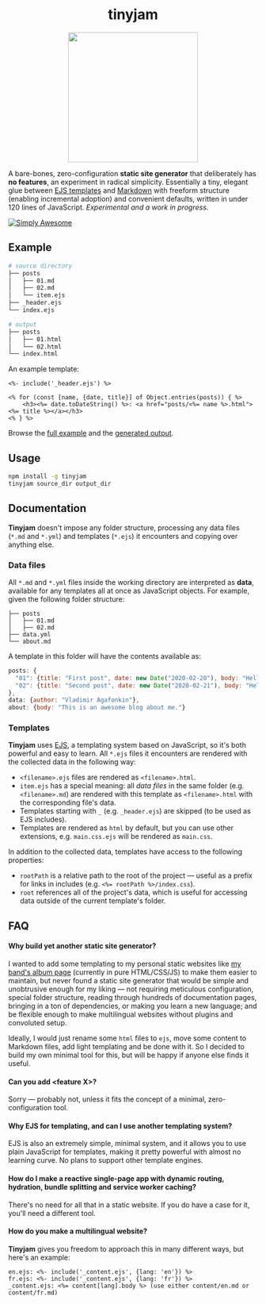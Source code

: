 <h1 align="center">tinyjam</h1>

<p align="center"><img src="https://raw.githubusercontent.com/mourner/tinyjam/master/tinyjam.png" width="262">

A bare-bones, zero-configuration **static site generator** that deliberately has **no features**, an experiment in radical simplicity. Essentially a tiny, elegant glue between [EJS templates](https://ejs.co/) and [Markdown](https://spec.commonmark.org/current/) with freeform structure (enabling incremental adoption) and convenient defaults, written in under 120 lines of JavaScript. _Experimental and a work in progress._

[![Simply Awesome](https://img.shields.io/badge/simply-awesome-brightgreen.svg)](https://github.com/mourner/projects)

## Example

```bash
# source directory
├── posts
│   ├── 01.md
│   ├── 02.md
│   └── item.ejs
├── _header.ejs
└── index.ejs

# output
├── posts
│   ├── 01.html
│   └── 02.html
└── index.html
```

An example template:

```ejs
<%- include('_header.ejs') %>

<% for (const [name, {date, title}] of Object.entries(posts)) { %>
    <h3><%= date.toDateString() %>: <a href="posts/<%= name %>.html"><%= title %></a></h3>
<% } %>
```

Browse the [full example](example/) and the [generated output](test/fixtures/example_output/).

## Usage

```bash
npm install -g tinyjam
tinyjam source_dir output_dir
```

## Documentation

**Tinyjam** doesn't impose any folder structure, processing any data files (`*.md` and `*.yml`) and templates (`*.ejs`) it encounters and copying over anything else.

### Data files

All `*.md` and `*.yml` files inside the working directory are interpreted as **data**, available for any templates all at once as JavaScript objects. For example, given the following folder structure:

```
├── posts
│   ├── 01.md
│   ├── 02.md
├── data.yml
└── about.md
```

A template in this folder will have the contents available as:

```js
posts: {
  "01": {title: "First post", date: new Date("2020-02-20"), body: "Hello world"},
  "02": {title: "Second post", date: new Date("2020-02-21"), body: "Hello there"}
},
data: {author: "Vladimir Agafonkin"},
about: {body: "This is an awesome blog about me."}
```

### Templates

**Tinyjam** uses [EJS](https://ejs.co/), a templating system based on JavaScript, so it's both powerful and easy to learn. All `*.ejs` files it encounters are rendered with the collected data in the following way:

- `<filename>.ejs` files are rendered as `<filename>.html`.
- `item.ejs` has a special meaning: all _data files_ in the same folder (e.g. `<filename>.md`) are rendered with this template as `<filename>.html` with the corresponding file's data.
- Templates starting with `_` (e.g. `_header.ejs`) are skipped (to be used as EJS includes).
- Templates are rendered as `html` by default, but you can use other extensions, e.g. `main.css.ejs` will be rendered as `main.css`.

In addition to the collected data, templates have access to the following properties:

- `rootPath` is a relative path to the root of the project — useful as a prefix for links in includes (e.g. `<%= rootPath %>/index.css`).
- `root` references all of the project's data, which is useful for accessing data outside of the current template's folder.

## FAQ

#### Why build yet another static site generator?

I wanted to add some templating to my personal static websites like [my band's album page](https://rain.in.ua/son/en) (currently in pure HTML/CSS/JS) to make them easier to maintain, but never found a static site generator that would be simple and unobtrusive enough for my liking — not requiring meticulous configuration, special folder structure, reading through hundreds of documentation pages, bringing in a ton of dependencies, or making you learn a new language; and be flexible enough to make multilingual websites without plugins and convoluted setup.

Ideally, I would just rename some `html` files to `ejs`, move some content to Markdown files, add light templating and be done with it. So I decided to build my own minimal tool for this, but will be happy if anyone else finds it useful.

#### Can you add \<feature X\>?

Sorry — probably not, unless it fits the concept of a minimal, zero-configuration tool.

#### Why EJS for templating, and can I use another templating system?

EJS is also an extremely simple, minimal system, and it allows you to use plain JavaScript for templates, making it pretty powerful with almost no learning curve. No plans to support other template engines.

#### How do I make a reactive single-page app with dynamic routing, hydration, bundle splitting and service worker caching?

There's no need for all that in a static website. If you do have a case for it, you'll need a different tool.

#### How do you make a multilingual website?

**Tinyjam** gives you freedom to approach this in many different ways, but here's an example:

```ejs
en.ejs: <%- include('_content.ejs', {lang: 'en'}) %>
fr.ejs: <%- include('_content.ejs', {lang: 'fr'}) %>
_content.ejs: <%= content[lang].body %> (use either content/en.md or content/fr.md)
```

